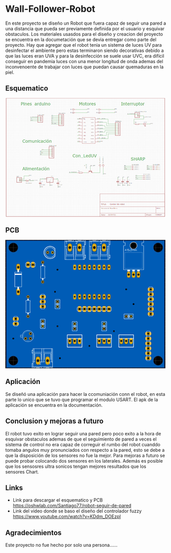 
# Wall-Follower-Robot
En este proyecto se diseño un Robot que fuera capaz de seguir una pared a una distancia que pueda ser previamente definida por el usuario y esquivar obstaculos. Los materiales usasdos para el diseño y creacion del proyecto se encuentra en la documetación que se devia entregar como parte del proyecto. Hay que agregar que el robot tenia un sistema de luces UV para desinfectar el ambiente pero estas terminaron siendo decorativas debido a que las luces eran UVA y para la desinfección se suele usar UVC, era difícil conseguir en pandemia luces con una menor longitud de onda ademas del inconvenoente de trabajar con luces que puedan causar quemaduras en la piel.


## Esquematico
<img align='center' src="docs/esquematico.png" width="500">

## PCB
<img align='center' src="docs/placa.png" width="500">

## Aplicación
Se diseñó una aplicación para hacer la ccomuniación conn el robot, en esta parte lo unico que se tuvo que programar el modulo USART. El apk de la aplicación se encuentra en la documentación.

## Conclusion y mejoras a futuro


El robot tuvo exito en lograr seguir una pared pero poco exito a la hora de esquivar obstaculos ademas de que el seguimiento de pared a veces el sistema de control no era capaz de correguir el rumbo del robot cuanddo tomaba angulos muy pronunciados con respecto a la pared, esto se debe a que la disposición de los sensores no fue la mejor. Para mejoras a futuro se puede probar colocando dos sensores en los laterales. Además es posible que los sensosres ultra sonicos tengan mejores resultados que los sensores Chart.

## Links
 - Link para descargar el esquematico y  PCB https://oshwlab.com/Santiago77/robot-seguir-de-pared
 - Link del video donde se baso el diseño del controlador fuzzy https://www.youtube.com/watch?v=KDdm_DOEzpI


## Agradecimientos
Este proyecto no fue hecho por solo una persona......
